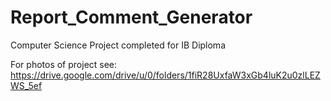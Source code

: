 # Report_Comment_Generator
Computer Science Project completed for IB Diploma

For photos of project see: 
https://drive.google.com/drive/u/0/folders/1fiR28UxfaW3xGb4luK2u0zlLEZWS_5ef

